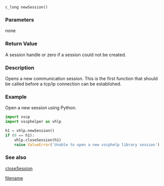


```clike
c_long newSession()
```

### Parameters
none

### Return Value
A session handle or zero if a session could not be created. 

### Description

Opens a new communication session. This is the first function that should be called before a tcp/ip connection can be established. 

### Example 

Open a new session using Python.

```python
import vscp
import vscphelper as vhlp

h1 = vhlp.newSession()
if (0 == h1):
    vhlp.closeSession(h1)
    raise ValueError('Unable to open a new vscphelp library session')
```

### See also
[closeSession](closesession.md)



[filename](./bottom_copyright.md ':include')